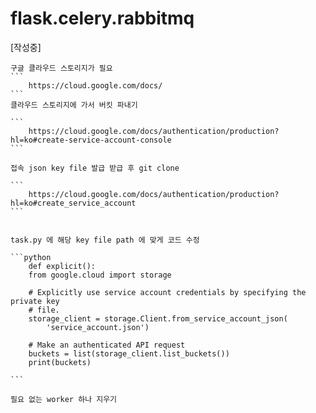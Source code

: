 # flask.celery.rabbitmq

[작성중]

    구글 클라우드 스토리지가 필요
    ```
        https://cloud.google.com/docs/
    ```
    클라우드 스토리지에 가서 버킷 파내기
    
    ```
        https://cloud.google.com/docs/authentication/production?hl=ko#create-service-account-console
    ```
    
    접속 json key file 발급 받급 후 git clone
    
    ```
        https://cloud.google.com/docs/authentication/production?hl=ko#create_service_account
    ```
    
    
    task.py 에 해당 key file path 에 맞게 코드 수정
    
    ```python
        def explicit():
        from google.cloud import storage

        # Explicitly use service account credentials by specifying the private key
        # file.
        storage_client = storage.Client.from_service_account_json(
            'service_account.json')

        # Make an authenticated API request
        buckets = list(storage_client.list_buckets())
        print(buckets)
        
    ```
    
    필요 없는 worker 하나 지우기
    
    
